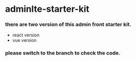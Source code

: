 # adminlte-starter-kit

### there are two version of this admin front starter kit.
* react version
* vue version
### please switch to the branch to check the code.